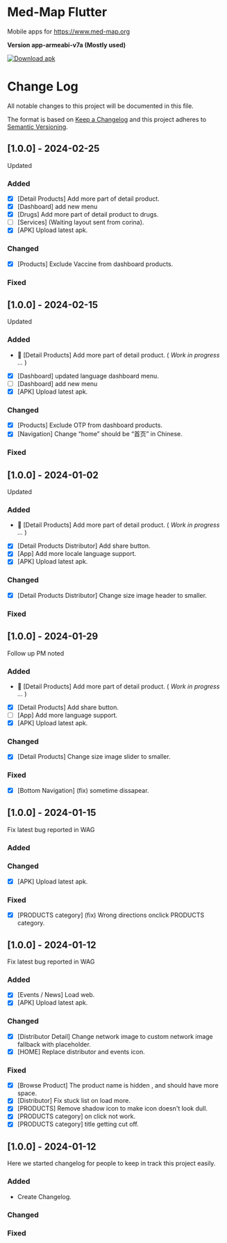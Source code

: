 # Med-Map Flutter

Mobile apps for https://www.med-map.org

<!-- BEGIN LATEST DOWNLOAD BUTTON -->
**Version app-armeabi-v7a (Mostly used)**

[![Download apk](https://custom-icon-badges.demolab.com/badge/-Download-blue?style=for-the-badge&logo=download&logoColor=white "Download apk")](https://raw.githubusercontent.com/CreatorB/flutter-medmap/dev/demo/app-armeabi-v7a-debug.apk)
<!-- END LATEST DOWNLOAD BUTTON -->

# Change Log
All notable changes to this project will be documented in this file.

The format is based on [Keep a Changelog](http://keepachangelog.com/)
and this project adheres to [Semantic Versioning](http://semver.org/).

## [1.0.0] - 2024-02-25

Updated

### Added

- [x] [Detail Products] Add more part of detail product.
- [x] [Dashboard] add new menu
- [x] [Drugs] Add more part of detail product to drugs.
- [ ] [Services] (Waiting layout sent from corina).
- [x] [APK] Upload latest apk.

### Changed

- [x] [Products] Exclude Vaccine from dashboard products.

### Fixed

## [1.0.0] - 2024-02-15

Updated

### Added

- :construction: [Detail Products] Add more part of detail product. ( _Work in
  progress ..._ )
- [x] [Dashboard] updated language dashboard menu.
- [ ] [Dashboard] add new menu
- [x] [APK] Upload latest apk.

### Changed

- [x] [Products] Exclude OTP from dashboard products.
- [x] [Navigation] Change “home” should be “首页” in Chinese.

### Fixed

## [1.0.0] - 2024-01-02

Updated

### Added

- :construction: [Detail Products] Add more part of detail product. ( _Work in
    progress ..._ )
- [x] [Detail Products Distributor] Add share button.
- [x] [App] Add more locale language support.
- [x] [APK] Upload latest apk.

### Changed

- [x] [Detail Products Distributor] Change size image header to smaller.

### Fixed

## [1.0.0] - 2024-01-29

Follow up PM noted

### Added

- :construction: [Detail Products] Add more part of detail product. ( _Work in
    progress ..._ )
- [x] [Detail Products] Add share button.
- [ ] [App] Add more language support.
- [x] [APK] Upload latest apk.

### Changed

- [x] [Detail Products] Change size image slider to smaller.

### Fixed

- [x] [Bottom Navigation] (fix) sometime dissapear.

## [1.0.0] - 2024-01-15

Fix latest bug reported in WAG

### Added

### Changed

- [x] [APK] Upload latest apk.

### Fixed

- [x] [PRODUCTS category] (fix) Wrong directions onclick PRODUCTS category.

## [1.0.0] - 2024-01-12

Fix latest bug reported in WAG

### Added

- [x] [Events / News] Load web.
- [x] [APK] Upload latest apk.

### Changed

- [x] [Distributor Detail] Change network image to custom network image fallback with placeholder.
- [x] [HOME] Replace distributor and events icon.

### Fixed

- [x] [Browse Product] The product name is hidden , and should have more space.
- [x] [Distributor] Fix stuck list on load more.
- [x] [PRODUCTS] Remove shadow icon to make icon doesn't look dull.
- [x] [PRODUCTS category] on click not work.
- [x] [PRODUCTS category] title getting cut off.

## [1.0.0] - 2024-01-12

Here we started changelog for people to keep in track this project easily.

### Added

- Create Changelog.

### Changed

### Fixed
